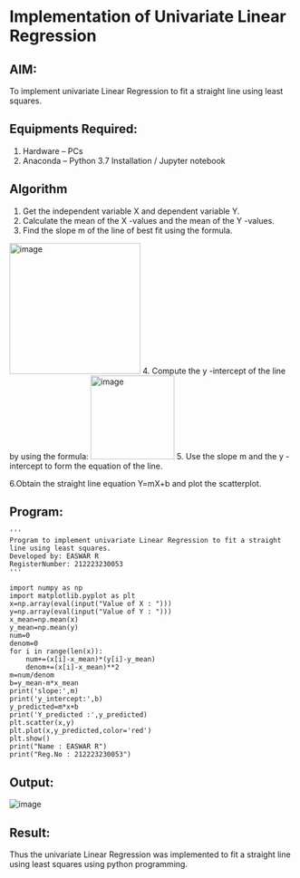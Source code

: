 # Implementation of Univariate Linear Regression
## AIM:
To implement univariate Linear Regression to fit a straight line using least squares.

## Equipments Required:
1. Hardware – PCs
2. Anaconda – Python 3.7 Installation / Jupyter notebook

## Algorithm
1. Get the independent variable X and dependent variable Y.
2. Calculate the mean of the X -values and the mean of the Y -values.
3. Find the slope m of the line of best fit using the formula. 
<img width="231" alt="image" src="https://user-images.githubusercontent.com/93026020/192078527-b3b5ee3e-992f-46c4-865b-3b7ce4ac54ad.png">
4. Compute the y -intercept of the line by using the formula:
<img width="148" alt="image" src="https://user-images.githubusercontent.com/93026020/192078545-79d70b90-7e9d-4b85-9f8b-9d7548a4c5a4.png">
5. Use the slope m and the y -intercept to form the equation of the line.

6.Obtain the straight line equation Y=mX+b and plot the scatterplot.

## Program:
```
'''
Program to implement univariate Linear Regression to fit a straight line using least squares.
Developed by: EASWAR R
RegisterNumber: 212223230053
'''

import numpy as np
import matplotlib.pyplot as plt
x=np.array(eval(input("Value of X : ")))
y=np.array(eval(input("Value of Y : ")))
x_mean=np.mean(x)
y_mean=np.mean(y)
num=0
denom=0
for i in range(len(x)):
    num+=(x[i]-x_mean)*(y[i]-y_mean)
    denom+=(x[i]-x_mean)**2
m=num/denom
b=y_mean-m*x_mean
print('slope:',m)
print('y_intercept:',b)
y_predicted=m*x+b
print('Y_predicted :',y_predicted)
plt.scatter(x,y)
plt.plot(x,y_predicted,color='red')
plt.show()
print("Name : EASWAR R")
print("Reg.No : 212223230053")
```

## Output:

![image](https://github.com/user-attachments/assets/9d5f4e79-77af-4bcc-8aff-a3e3ee35623e)



## Result:
Thus the univariate Linear Regression was implemented to fit a straight line using least squares using python programming.
